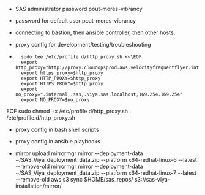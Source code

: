 - SAS administrator password pout-mores-vibrancy

- password for default user pout-mores-vibrancy

- connecting to bastion, then ansible controller, then other hosts.

- proxy config for development/testing/troubleshooting
-
        sudo tee /etc/profile.d/http_proxy.sh <<\EOF
        export http_proxy="http://proxy.cloudopsprod.aws.velocityfrequentflyer.internal:3128"
        export https_proxy=$http_proxy
        export HTTP_PROXY=$http_proxy
        export HTTPS_PROXY=$http_proxy
        export no_proxy=".internal,.sas,.viya.sas,localhost,169.254.169.254"
        export NO_PROXY=$no_proxy
EOF
        sudo chmod +x /etc/profile.d/http_proxy.sh
        . /etc/profile.d/http_proxy.sh

- proxy config in bash shell scripts

- proxy config in ansible playbooks

- mirror upload
        mirrormgr mirror --deployment-data ~/SAS_Viya_deployment_data.zip --platform x64-redhat-linux-6 --latest   --remove-old
        mirrormgr mirror --deployment-data ~/SAS_Viya_deployment_data.zip --platform x64-redhat-linux-7 --latest   --remove-old
        aws s3 sync $HOME/sas_repos/ s3://sas-viya-installation/mirror/
